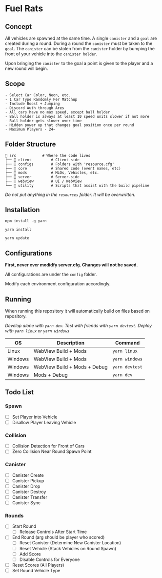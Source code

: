 # Fuel Rats

## Concept

All vehicles are spawned at the same time. A single `canister` and a `goal` are created during a round. During a round the `canister` must be taken to the `goal`. The `canister` can be stolen from the `canister` holder by bumping the front of your vehicle into the `canister holder`.

Upon bringing the `canister` to the goal a point is given to the player and a new round will begin.

## Scope
```
- Select Car Color, Neon, etc.
- 1 Car Type Randomly Per Matchup
- Include Boost + Jumping
- Discord Auth through Ares
- All cars have no max speed, except ball holder
- Ball holder is always at least 10 speed units slower if not more
- Ball holder gets slower over time
- Hidden power up that changes goal position once per round
- Maximum Players - 24~
```

## Folder Structure
```text
📂 src            # Where the code lives
├── 📂 client         # Client-side
├── 📂 configs        # Folders with 'resource.cfg'
├── 📂 core           # Shared code (event names, etc)
├── 📂 mods           # MLOs, Vehicles, etc.
├── 📂 server         # Server-side
├── 📂 webview        # UI / WebView
└── 📂 utility        # Scripts that assist with the build pipeline
```

_Do not put anything in the `resources` folder. It will be overwritten._

## Installation

```
npm install -g yarn
```

```
yarn install
```

```
yarn update
```

## Configurations

**First, never ever modidfy server.cfg. Changes will not be saved.**

All configurations are under the `config` folder.

Modify each environment configuration accordingly.

## Running

When running this repository it will automatically build on files based on repository.

_Develop alone with `yarn dev`. Test with friends with `yarn devtest`. Deploy with `yarn linux` or `yarn windows`_

| OS      | Description                  | Command        |
| ------- | ---------------------------- | -------------- |
| Linux   | WebView Build + Mods         | `yarn linux`   |
| Windows | WebView Build + Mods         | `yarn windows` |
| Windows | WebView Build + Mods + Debug | `yarn devtest` |
| Windows | Mods + Debug                 | `yarn dev`     |

## Todo List

### Spawn

- [ ] Set Player into Vehicle
- [ ] Disallow Player Leaving Vehicle

### Collision

- [ ] Collision Detection for Front of Cars
- [ ] Zero Collision Near Round Spawn Point

### Canister

- [ ] Canister Create
- [ ] Canister Pickup
- [ ] Canister Drop
- [ ] Canister Destroy
- [ ] Canister Transfer
- [ ] Canister Sync

### Rounds

- [ ] Start Round
  - [ ] Release Controls After Start Time
- [ ] End Round (arg should be player who scored)
  - [ ] Reset Canister (Determine New Canister Location)
  - [ ] Reset Vehicle (Stack Vehicles on Round Spawn)
  - [ ] Add Score
  - [ ] Disable Controls for Everyone
- [ ] Reset Scores (All Players)
- [ ] Set Round Vehicle Type